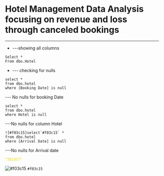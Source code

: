 # Hotel Management Data Analysis focusing on revenue and loss through canceled bookings
----


* ---showing all columns
```
Select *
From dbo.Hotel
```

* --- checking for nulls
```
select *
from dbo.hotel
where [Booking Date] is null
```
--- No nulls for booking Date

```
select *
from dbo.hotel
where Hotel is null
```
---No nulls for column Hotel

```
![#f03c15]select`#f03c15` *
from dbo.hotel
where [Arrival Date] is null
```
---No nulls for Arrival date

<code style="color : gold">"SELECT"</code>


![#f03c15](https://via.placeholder.com/15/f03c15/000000?text=+) `#f03c15`
